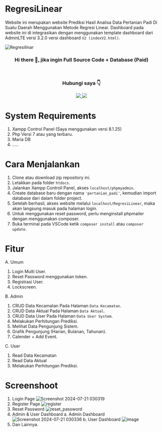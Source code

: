 # RegresiLinear

Website ini merupakan website Prediksi Hasil Analisa Data Pertanian Padi Di Suatu Daerah Menggunakan Metode Regresi Linear.
Dashboard pada website ini di integrasikan dengan menggunakan template dashboard dari AdminLTE versi 3.2.0 versi dashboard `V2 (indexV2.html)`.

![Regresilinar](https://github.com/user-attachments/assets/dcfed927-a219-4f42-b2fa-33d56695d357)

<h3 align="center">Hi there 👋, jika ingin Full Source Code + Database (Paid)</h3>
<br>
<h3 align="center">Hubungi saya 👇</h3>
<div id="badges" align="center">
  <a href="https://wa.link/gex9vp">
    <img src="https://img.shields.io/badge/WhatsApp-25D366?style=for-the-badge&logo=whatsapp&logoColor=white"/>
  </a>
  <a href="https://www.instagram.com/stevenmrsn/">
    <img src="https://img.shields.io/badge/Instagram-%23E4405F.svg?style=for-the-badge&logo=Instagram&logoColor=white"/>
  </a>
</div>




# System Requirements

1. Xampp Control Panel (Saya menggunakan versi 8.1.25)
2. Php Versi 7 atau yang terbaru.
3. Maria DB
4. .....


# Cara Menjalankan
1. Clone atau download zip repository ini.
2. Letakkan pada folder `htdocs`.
3. Jalankan Xampp Controll Panel, akses `localhost/phpmyadmin`.
4. Create database baru dengan nama `'pertanian_padi'`, kemudian import database dari dalam folder project.
5. Setelah berhasil, akses website melalui `localhost/RegresiLinear`, maka akan langsung masuk pada halaman login.
6. Untuk menggunakan reset password, perlu menginstall phpmailer dengan menggunakan composer.
7. Buka terminal pada VSCode ketik `composer install` atau `composer update`.

# Fitur
A. Umum
1. Login Multi User.
2. Reset Password menggunakan token.
3. Registrasi User.
4. Lockscreen.

B. Admin
1. CRUD Data Kecamatan Pada Halaman `Data Kecamatan`.
2. CRUD Data Aktual Pada Halaman `Data Aktual`.
3. CRUD Data User Pada Halaman `Data User System`.
4. Melakukan Perhitungan Prediksi.
5. Melihat Data Pengunjung Sistem.
6. Grafik Pengunjung (Harian, Bulanan, Tahunan).
7. Calender + Add Event.

C. User
1. Read Data Kecamatan
2. Read Data Aktual
3. Melakukan Perhitungan Prediksi.

# Screenshoot 
1. Login Page
   ![Screenshot 2024-07-21 030319](https://github.com/user-attachments/assets/b56e934a-0595-4905-8302-aced2808cdb9)
2. Register Page
   ![register](https://github.com/user-attachments/assets/910c01be-cb7f-4236-81af-8b6942bdec47)
3. Reset Password
   ![reset_password](https://github.com/user-attachments/assets/78c3d110-4cf5-45d9-a10c-ec1edf048cdf)
4. Admin & User Dashboard
   a. Admin Dashboard
   ![Screenshot 2024-07-21 030336](https://github.com/user-attachments/assets/ac44012b-e315-4958-b647-17290629e3fc)
   b. User Dashboard
   ![image](https://github.com/user-attachments/assets/14f76dc7-c733-4046-b059-90f1a3c08cb0)
5. Dan Lainnya.   

   
   
   
